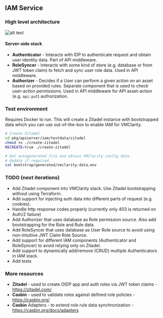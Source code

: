 ## IAM Service

### High level architecture
![alt text](zitadel/testdata/architecture.png)


#### Server-side stack
- **Authenticator** - Interacts with IDP to authenticate request and obtain user identity data. Part of API middleware.
- **RoleSyncer** - Interacts with some kind of store (e.g. database or from JWT token claim) to fetch and sync user role data. Used in API middleware.
- **Authorizer** - Decides if a User can perform a given action on an asset based on provided rules.
Separate component that is used to check user-action permissions.
Used in API middleware for API asset-action (e.g. `api:put`) authorization.

### Test environment
Requires Docker to run. This will create a Zitadel instance with bootstrapped data which you can use
out-of-the-box to enable IAM for VMClarity.

```bash
# Create Zitadel
cd pkg/apiserver/iam/testdata/zitadel
chmod +x ./create-zitadel
RECREATE=true ./create-zitadel

# Get autogenerated file and obtain VMClarity config data.
# Update if required.
cat bootstrap/generated/vmclarity-data.env
```

### TODO (next iterations)
- Add Zitadel component into VMClarity stack. Use Zitadel bootstrapping without using Terraform.
- Add support for injecting auth data into different parts of request (e.g. cookies).
- Handle http response codes properly (currently only 403 is returned on Auth/Z failure)
- Add Authorizer that uses database as Role permission source. Also add bootstrapping for the Role and Rule data.
- Add RoleSyncer that uses database as User Role source to avoid using non-intuitive JWT Claim Role Source.
- Add support for different IAM components (Authenticator and RoleSyncer) to avoid relying only on Zitadel.
- Add support to dynamically add/remove (CRUD) multiple Authenticators in IAM stack.
- Add tests

### More resources
- **Zitadel** - used to create OIDP app and auth roles via JWT token claims - https://zitadel.com/
- **Casbin** - used to validate roles against defined role policies - https://casbin.org/
- **Casbin** Adapters - to extend role rule data synchronization - https://casbin.org/docs/adapters

